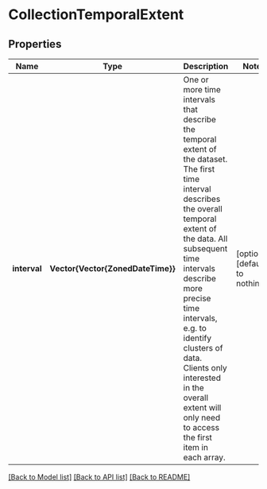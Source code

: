 # CollectionTemporalExtent


## Properties
Name | Type | Description | Notes
------------ | ------------- | ------------- | -------------
**interval** | **Vector{Vector{ZonedDateTime}}** | One or more time intervals that describe the temporal extent of the dataset.  The first time interval describes the overall temporal extent of the data. All subsequent time intervals describe more precise time intervals, e.g. to identify clusters of data. Clients only interested in the overall extent will only need to access the first item in each array. | [optional] [default to nothing]


[[Back to Model list]](../README.md#models) [[Back to API list]](../README.md#api-endpoints) [[Back to README]](../README.md)


